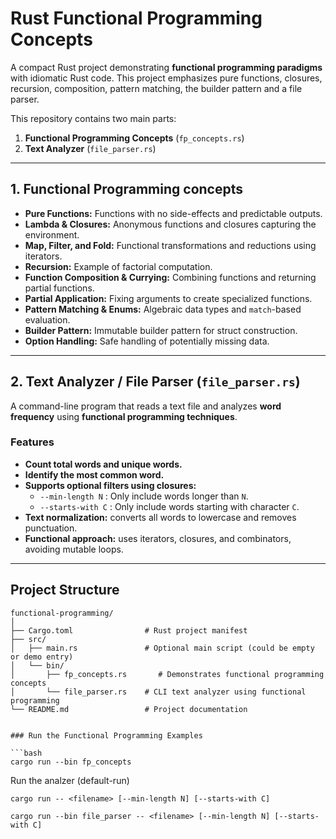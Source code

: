 # Rust Functional Programming Concepts

A compact Rust project demonstrating **functional programming paradigms** with idiomatic Rust code. This project emphasizes pure functions, closures, recursion, composition, pattern matching, the builder pattern and a file parser.

This repository contains two main parts:

1. **Functional Programming Concepts** (`fp_concepts.rs`)  
2. **Text Analyzer** (`file_parser.rs`)

---

## 1. Functional Programming concepts

- **Pure Functions:** Functions with no side-effects and predictable outputs.
- **Lambda & Closures:** Anonymous functions and closures capturing the environment.
- **Map, Filter, and Fold:** Functional transformations and reductions using iterators.
- **Recursion:** Example of factorial computation.
- **Function Composition & Currying:** Combining functions and returning partial functions.
- **Partial Application:** Fixing arguments to create specialized functions.
- **Pattern Matching & Enums:** Algebraic data types and `match`-based evaluation.
- **Builder Pattern:** Immutable builder pattern for struct construction.
- **Option Handling:** Safe handling of potentially missing data.


---
## 2. Text Analyzer / File Parser (`file_parser.rs`)

A command-line program that reads a text file and analyzes **word frequency** using **functional programming techniques**.

### Features

- **Count total words and unique words.**
- **Identify the most common word.**
- **Supports optional filters using closures:**
  - `--min-length N` : Only include words longer than `N`.
  - `--starts-with C` : Only include words starting with character `C`.
- **Text normalization:** converts all words to lowercase and removes punctuation.
- **Functional approach:** uses iterators, closures, and combinators, avoiding mutable loops.

---

## Project Structure

```text
functional-programming/
│
├── Cargo.toml                # Rust project manifest
├── src/
│   ├── main.rs               # Optional main script (could be empty or demo entry)
│   └── bin/
│       ├── fp_concepts.rs       # Demonstrates functional programming concepts
│       └── file_parser.rs    # CLI text analyzer using functional programming
└── README.md                 # Project documentation


### Run the Functional Programming Examples

```bash
cargo run --bin fp_concepts
```
Run the analzer (default-run)
```
cargo run -- <filename> [--min-length N] [--starts-with C]
```
```
cargo run --bin file_parser -- <filename> [--min-length N] [--starts-with C]
```
